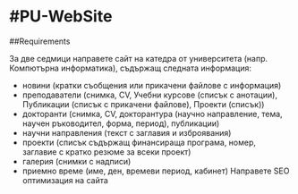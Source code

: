 #PU-WebSite
==========

##Requirements

За две седмици направете сайт на катедра от университета (напр. Компютърна информатика), съдържащ следната информация:
* новини (кратки съобщения или прикачени файлове с информация)
* преподаватели (снимка, CV, Учебни курсове (списък с анотации), Публикации (списък с прикачени файлове), Проекти (списък))
* докторанти (снимка, CV, докторантура (научно направление, тема, научен ръководител, форма, период), публикации)
*  научни направления (текст с заглавия и изброявания)
* проекти (списък съдържащ финансираща програма, номер, заглавие с кратко резюме за всеки проект)
* галерия (снимки с надписи)
* приемно време (име, ден, времеви период, кабинет)
Направете SEO оптимизация на сайта
